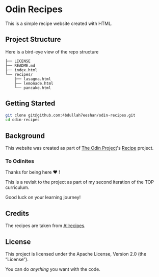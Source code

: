 # Odin Recipes

This is a simple recipe website created with HTML.

## Project Structure

Here is a bird-eye view of the repo structure

```
├── LICENSE
├── README.md
├── index.html
└── recipes/
    ├── lasagna.html
    ├── lemonade.html
    └── pancake.html
```

## Getting Started

```bash
git clone git@github.com:4bdullah7eeshan/odin-recipes.git
cd odin-recipes
```

## Background

This website was created as part of [The Odin Project](https://www.theodinproject.com/)'s [Recipe](https://www.theodinproject.com/lessons/foundations-recipes) project.


### To Odinites

Thanks for being here :heart: !

This is a revisit to the project as part of my second iteration of the TOP curriculum.

Good luck on your learning journey!


## Credits

The recipes are taken from [Allrecipes](https://www.allrecipes.com/).

## License

This project is licensed under the Apache License, Version 2.0 (the “License”).

You can do *anything* you want with the code. 
